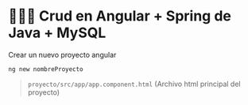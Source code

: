 # :chocolate_bar::chocolate_bar::chocolate_bar: Crud en Angular + Spring de Java + MySQL
Crear un nuevo proyecto angular
```
ng new nombreProyecto
```

>  `proyecto/src/app/app.component.html` (Archivo html principal del proyecto)


